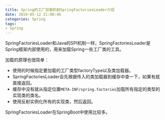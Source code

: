 ```yaml
---
title: Spring的工厂加载机制SpringFactoriesLoader介绍
date: 2019-05-12 21:00:46
categories: Spring
tags:
- Spring
---
```


SpringFactoriesLoader和Java的SPI机制一样，SpringFactoriesLoader是Spring框架内部使用的，用来加载Spring一些工厂类的工具。

<!--more-->

加载的原理也很简单：

- 使用的时候指定要加载的工厂类型factoryType以及类加载器。
- SpringFactoriesLoader会先根据传入的类加载器到缓存中查一下，如果有就直接返回。
- 缓存中没有就从指定位置`META-INF/spring.factories`加载所有指定的类型的实现类的类名。
- 使用反射实例化所有的实现类，然后返回。

SpringFactoriesLoader在SpringBoot中使用比较多。